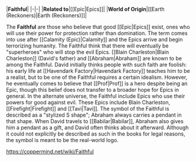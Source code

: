 |**Faithful**|
|-|-|
|**Related to**|[[Epic\|Epics]]|
|**World of Origin**|[[Earth (Reckoners)\|Earth (Reckoners)]]|

The **Faithful** are those who believe that good [[Epic\|Epics]] exist, ones who will use their power for protection rather than domination. The term comes into use after [[Calamity (Epic)\|Calamity]] and the Epics arrive and begin terrorizing humanity. The Faithful think that there will eventually be "superheroes" who will stop the evil Epics.
[[Blain Charleston\|Blain Charleston]] (David's father) and [[Abraham\|Abraham]] are known to be among the Faithful.
David initially thinks people with such faith are foolish: his early life at [[Havendark Factory\|Havendark Factory]] teaches him to be a realist, but to be one of the Faithful requires a certain idealism. However, he eventually comes to believe that [[Prof\|Prof]] is a hero despite being an Epic, though this belief does not transfer to a broader hope for Epics in general.
In the alternate universe, the Faithful include Epics who use their powers for good against evil. These Epics include Blain Charleston, [[Firefight\|Firefight]] and [[Tavi\|Tavi]].
The symbol of the Faithful is described as a "stylized S shape"; Abraham always carries a pendant in that shape. When David travels to [[Babilar\|Babilar]], Abraham also gives him a pendant as a gift, and David often thinks about it afterward. Although it could not explicitly be described as such in the books for legal reasons, the symbol is meant to be the real-world  logo.



https://coppermind.net/wiki/Faithful